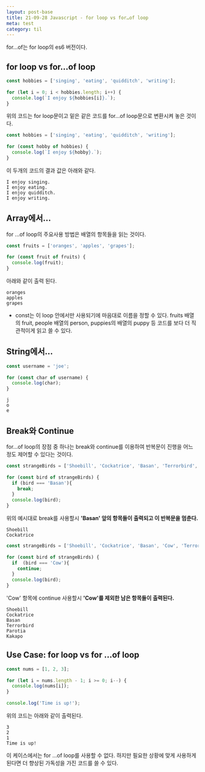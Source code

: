 ```yaml
---
layout: post-base
title: 21-09-28 Javascript - for loop vs for…of loop
meta: test
category: til
---
```

for...of는 for loop의 es6 버전이다.

## for loop vs for…of loop
```js
const hobbies = ['singing', 'eating', 'quidditch', 'writing'];
 
for (let i = 0; i < hobbies.length; i++) {
  console.log(`I enjoy ${hobbies[i]}.`);
}
```
위의 코드는 for loop문이고 밑은 같은 코드를 for...of loop문으로 변환시켜 놓은 것이다.
```js
const hobbies = ['singing', 'eating', 'quidditch', 'writing'];
 
for (const hobby of hobbies) {
  console.log(`I enjoy ${hobby}.`);
}
```
이 두개의 코드의 결과 값은 아래와 같다.
```
I enjoy singing.
I enjoy eating.
I enjoy quidditch.
I enjoy writing.
```

## Array에서...
for ...of loop의 주요사용 방법은 배열의 항목들을 읽는 것이다.

```js
const fruits = ['oranges', 'apples', 'grapes'];
 
for (const fruit of fruits) {
  console.log(fruit);
}
```
아래와 같이 출력 된다.
```
oranges
apples
grapes
```
* const는 이 loop 안에서만 사용되기에 마음대로 이름을 정할 수 있다. fruits 배열의 fruit, people 배열의 person, puppies의 배열의 puppy 등 코드를 보다 더 직관적이게 읽고 쓸 수 있다.

## String에서...
```js
const username = 'joe';
 
for (const char of username) {
  console.log(char);
}
```
```
j
o
e
```

## Break와 Continue
for...of loop의 장점 중 하나는 break와 continue를 이용하여 반복문이 진행을 어느 정도 제어할 수 있다는 것이다. 

```js
const strangeBirds = ['Shoebill', 'Cockatrice', 'Basan', 'Terrorbird','Parotia','Kakapo'];
 
for (const bird of strangeBirds) {
  if (bird === 'Basan'){ 
    break; 
  }
  console.log(bird);
}
```
위의 예시대로 break를 사용할시 **'Basan' 앞의 항목들이 출력되고 이 반복문을 멈춘다.**
```
Shoebill
Cockatrice
```

```js
const strangeBirds = ['Shoebill', 'Cockatrice', 'Basan', 'Cow', 'Terrorbird', 'Parotia', 'Kakapo'];
 
for (const bird of strangeBirds) {
  if  (bird === 'Cow'){
    continue;
  }
  console.log(bird);
}
```
'Cow' 항목에 continue 사용할시 **'Cow'를 제외한 남은 항목들이 출력된다.**
```
Shoebill
Cockatrice
Basan
Terrorbird
Parotia
Kakapo
```

## Use Case: for loop vs for ...of loop
```js
const nums = [1, 2, 3];
 
for (let i = nums.length - 1; i >= 0; i--) {
  console.log(nums[i]);
}
 
console.log('Time is up!');
```
위의 코드는 아래와 같이 출력된다.
```
3
2
1
Time is up! 
```

이 케이스에서는 for ...of loop를 사용할 수 없다. 하지만 필요한 상황에 맞게 사용하게 된다면 더 향상된 가독성을 가진 코드를 쓸 수 있다.